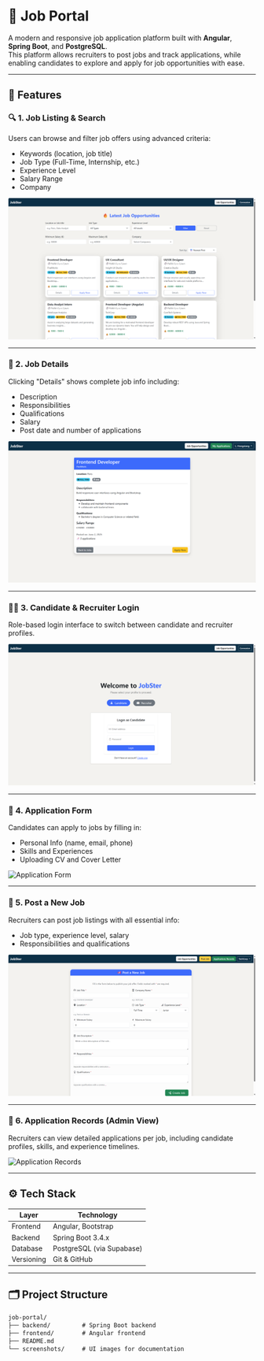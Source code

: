 # 💼 Job Portal

A modern and responsive job application platform built with **Angular**, **Spring Boot**, and **PostgreSQL**.  
This platform allows recruiters to post jobs and track applications, while enabling candidates to explore and apply for job opportunities with ease.

---

## 🚀 Features

### 🔍 1. Job Listing & Search
Users can browse and filter job offers using advanced criteria:
- Keywords (location, job title)
- Job Type (Full-Time, Internship, etc.)
- Experience Level
- Salary Range
- Company

![Job Listings](./screenshots/job-listings.png)

---

### 📄 2. Job Details
Clicking "Details" shows complete job info including:
- Description
- Responsibilities
- Qualifications
- Salary
- Post date and number of applications

![Job Details](./screenshots/job-details.png)

---

### 🧑‍💻 3. Candidate & Recruiter Login
Role-based login interface to switch between candidate and recruiter profiles.

![Login Page](./screenshots/login.png)

---

### 📝 4. Application Form
Candidates can apply to jobs by filling in:
- Personal Info (name, email, phone)
- Skills and Experiences
- Uploading CV and Cover Letter

![Application Form](./screenshots/application-form.png)

---

### 📢 5. Post a New Job
Recruiters can post job listings with all essential info:
- Job type, experience level, salary
- Responsibilities and qualifications

![Post Job Form](./screenshots/post-job.png)

---

### 📂 6. Application Records (Admin View)
Recruiters can view detailed applications per job, including candidate profiles, skills, and experience timelines.

![Application Records](./screenshots/application-records.png)

---

## ⚙️ Tech Stack

| Layer        | Technology        |
|--------------|-------------------|
| Frontend     | Angular, Bootstrap |
| Backend      | Spring Boot 3.4.x |
| Database     | PostgreSQL (via Supabase) |
| Versioning   | Git & GitHub       |

---

## 🗂 Project Structure

```text
job-portal/
├── backend/         # Spring Boot backend
├── frontend/        # Angular frontend
├── README.md
└── screenshots/     # UI images for documentation
